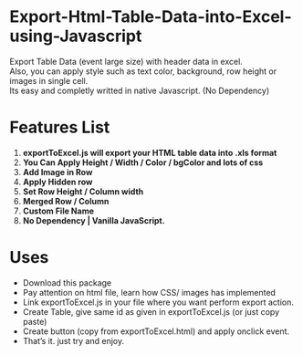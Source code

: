 # Export-Html-Table-Data-into-Excel-using-Javascript

Export Table Data (event large size) with header data in excel.<br />
Also, you can apply style such as text color, background, row height or images in single cell.<br />
Its easy and completly writted in native Javascript. (No Dependency)<br />

# Features List
1. **exportToExcel.js will export your HTML table data into .xls format**
2. **You Can Apply Height / Width / Color / bgColor and lots of css**
3. **Add Image in Row**
4. **Apply Hidden row**
5. **Set Row Height / Column width**
6. **Merged Row / Column**
7. **Custom File Name**
8. **No Dependency | Vanilla JavaScript.**

# Uses
- Download this package
- Pay attention on html file, learn how CSS/ images has implemented
- Link exportToExcel.js in your file where you want perform export action.
- Create Table, give same id as given in exportToExcel.js (or just copy paste)
- Create button (copy from exportToExcel.html) and apply onclick event.
- That’s it. just try and enjoy.
